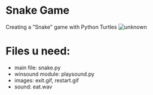 # Snake Game
Creating a "Snake" game with Python Turtles
![unknown](https://user-images.githubusercontent.com/59147103/113122451-50f67200-921c-11eb-8e0a-ae16843b7bf2.png)



# Files u need:
- main file:
snake.py
- winsound module:
playsound.py
- images:
exit.gif,
restart.gif
- sound:
eat.wav

